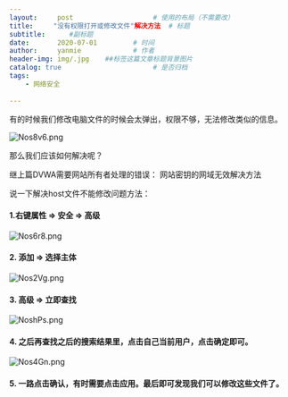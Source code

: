 ```yaml
---
layout:     post                    # 使用的布局（不需要改）
title:     "没有权限打开或修改文件"解决方法  # 标题 
subtitle:      #副标题
date:       2020-07-01         # 时间
author:     yanmie             # 作者
header-img: img/.jpg    ##标签这篇文章标题背景图片
catalog: true                       # 是否归档
tags:                               
    - 网络安全
  
---
```


有的时候我们修改电脑文件的时候会太弹出，权限不够，无法修改类似的信息。

![Nos8v6.png](https://s1.ax1x.com/2020/07/01/Nos8v6.png)


那么我们应该如何解决呢？

继上篇DVWA需要网站所有者处理的错误： 网站密钥的网域无效解决方法

说一下解决host文件不能修改问题方法：

#### 1.右键属性 => 安全 => 高级

![Nos6r8.png](https://s1.ax1x.com/2020/07/01/Nos6r8.png)

#### 2. 添加 => 选择主体

![Nos2Vg.png](https://s1.ax1x.com/2020/07/01/Nos2Vg.png)


#### 3. 高级 => 立即查找

![NoshPs.png](https://s1.ax1x.com/2020/07/01/NoshPs.png)

#### 4. 之后再查找之后的搜索结果里，点击自己当前用户，点击确定即可。

![Nos4Gn.png](https://s1.ax1x.com/2020/07/01/Nos4Gn.png)

#### 5. 一路点击确认，有时需要点击应用。最后即可发现我们可以修改这些文件了。